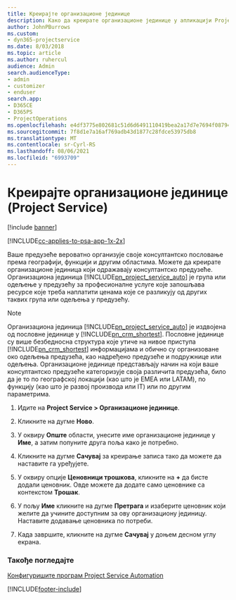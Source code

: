 ```yaml
---
title: Креирајте организационе јединице
description: Како да креирате организационе јединице у апликацији Project Service
author: JohnPBurrows
ms.custom:
- dyn365-projectservice
ms.date: 8/03/2018
ms.topic: article
ms.author: ruhercul
audience: Admin
search.audienceType:
- admin
- customizer
- enduser
search.app:
- D365CE
- D365PS
- ProjectOperations
ms.openlocfilehash: e4df3775e802681c51d6d6491110419bea2a17d7e7694f0879417800b5a6db37
ms.sourcegitcommit: 7f8d1e7a16af769adb43d1877c28fdce53975db8
ms.translationtype: MT
ms.contentlocale: sr-Cyrl-RS
ms.lasthandoff: 08/06/2021
ms.locfileid: "6993709"
---
```

# <a name="create-organizational-units-project-service"></a>Креирајте организационе јединице (Project Service)

[!include [banner](../includes/psa-now-project-operations.md)]

[!INCLUDE[cc-applies-to-psa-app-1x-2x](../includes/cc-applies-to-psa-app-1x-2x.md)]

Ваше предузеће вероватно организује своје консултантско пословање према географији, функцији и другим областима. Можете да креирате организационе јединица који одражавају консултантско предузеће. Организациона јединица [!INCLUDE[pn_project_service_auto](../includes/pn-project-service-auto.md)] је група или одељење у предузећу за професионалне услуге које запошљава ресурсе које треба наплатити ценама које се разликују од других таквих група или одељења у предузећу.  
  
> [!NOTE]
>  Организациона јединица [!INCLUDE[pn_project_service_auto](../includes/pn-project-service-auto.md)] је издвојена од пословне јединице у [!INCLUDE[pn_crm_shortest](../includes/pn-crm-shortest.md)]. Пословне јединице су више безбедносна структура које утиче на нивое приступа [!INCLUDE[pn_crm_shortest](../includes/pn-crm-shortest.md)] информацијама и обично су организоване око одељења предузећа, као надређено предузеће и подружнице или одељења. Организационе јединице представљају начин на који ваше консултантско предузеће категоризује своја различита предузећа, било да је то по географској локацији (као што је EMEA или LATAM), по функцију (као што је развој производа или IT) или по другим параметрима.  
  
1.  Идите на **Project Service > Организационе јединице**.  
  
2.  Кликните на дугме **Ново**.  
  
3.  У оквиру **Опште** области, унесите име организационе јединице у **Име**, а затим попуните друга поља како је потребно.  
  
4.  Кликните на дугме **Сачувај** за креирање записа тако да можете да наставите га уређујете.  
  
5.  У оквиру опције **Ценовници трошкова**, кликните на **+** да бисте додали ценовник. Овде можете да додате само ценовнике са контекстом **Трошак**.  
  
6.  У пољу **Име** кликните на дугме **Претрага** и изаберите ценовник који желите да учините доступним за ову организациону јединицу. Наставите додавање ценовника по потреби.  
  
7.  Када завршите, кликните на дугме **Сачувај** у доњем десном углу екрана.  
  
### <a name="see-also"></a>Такође погледајте  
 [Конфигуришите програм Project Service Automation](../psa/configure.md)


[!INCLUDE[footer-include](../includes/footer-banner.md)]